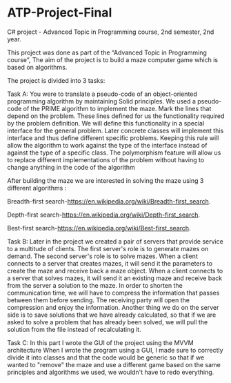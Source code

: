 # ATP-Project-Final

C# project - Advanced Topic in Programming course, 2nd semester, 2nd year.

This project was done as part of the “Advanced Topic in Programming course”, The aim of the project is to build a maze computer game which is based on algorithms.

The project is divided into 3 tasks:

Task A: You were to translate a pseudo-code of an object-oriented programming algorithm by maintaining Solid principles.
We used a pseudo-code of the PRIME algorithm to implement the maze. Mark the lines that depend on the problem. These lines defined for us the functionality required by the problem definition. We will define this functionality in a special interface for the general problem. Later concrete classes will implement this interface and thus define different specific problems. Keeping this rule will allow the algorithm to work against the type of the interface instead of against the type of a specific class. The polymorphism feature will allow us to replace different implementations of the problem without having to change anything in the code of the algorithm

After building the maze we are interested in solving the maze using 3 different algorithms :

Breadth-first search-https://en.wikipedia.org/wiki/Breadth-first_search.


Depth-first search-https://en.wikipedia.org/wiki/Depth-first_search.

Best-first search-https://en.wikipedia.org/wiki/Best-first_search.

Task B:
Later in the project we created a pair of servers that provide service to a multitude of clients. The first server's role is to generate mazes on demand. The second server's role is to solve mazes. When a client connects to a server that creates mazes, it will send it the parameters to create the maze and receive back a maze object. When a client connects to a server that solves mazes, it will send it an existing maze and receive back from the server a solution to the maze. In order to shorten the communication time, we will have to compress the information that passes between them before sending. The receiving party will open the compression and enjoy the information. Another thing we do on the server side is to save solutions that we have already calculated, so that if we are asked to solve a problem that has already been solved, we will pull the solution from the file instead of recalculating it.

Task C:
In this part I wrote the GUI of the project using the MVVM architecture
When I wrote the program using a GUI, I made sure to correctly divide it into classes and that the code would be generic so that if we wanted to "remove" the maze and use a different game based on the same principles and algorithms we used, we wouldn't have to redo everything.
